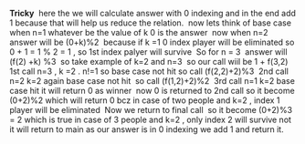**Tricky**
​
here the we will calculate answer with 0 indexing and in the end add 1 because that will help us reduce the relation.
​
now lets think of base case when n=1 whatever be the value of k 0 is the answer
​
now when n=2 answer will be (0+k)%2
​
because if k =1
0 index player will be eliminated so 0 + 1 = 1 % 2 = 1 , so 1st index palyer will survive
​
So for n = 3
​
answer will (f(2) +k) %3
​
so take example of k=2 and n=3
​
so our call wiil be 1 + f(3,2)
​
1st call n=3 , k =2 . n!=1 so base case not hit
so call (f(2,2)+2)%3
​
2nd call n=2 k=2
​
again base case not hit
​
so call (f(1,2)+2)%2
​
3rd call n=1 k=2 base case hit it will return 0 as winner
​
now 0 is returned to 2nd call so
​
it become (0+2)%2 which will return 0 bcz in case of two people and k=2 , index 1 player will be eliminated
​
Now we return to final call
​
so it become (0+2)%3 = 2 which is true in case of 3 people and k=2 , only index 2 will survive not it will return to main as our answer is in 0 indexing we add 1 and return it.